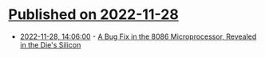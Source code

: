 # [Published on 2022-11-28](index.md)

* [2022-11-28, 14:06:00](https://soylentnews.org/article.pl?sid=22/11/27/1142206&from=rss) - [A Bug Fix in the 8086 Microprocessor, Revealed in the Die's Silicon](https://soylentnews.org/article.pl?sid=22/11/27/1142206&from=rss)
